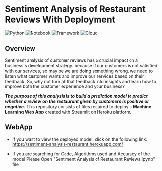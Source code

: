 # Sentiment Analysis of Restaurant Reviews With Deployment

![Python](https://img.shields.io/badge/Python-3.7-blue)
![Notebook](https://img.shields.io/badge/Notebook-Jupyter-orange)
![Framework](https://img.shields.io/badge/Framework-Streamlit-pink)
![Cloud](https://img.shields.io/badge/Cloud-Heroku-green)

## Overview

Sentiment analysis of customer reviews has a crucial impact on a business's development strategy. because if our customers is not satisfied with our services, so may be we are doing something wrong. we need to listen what customer wants and improve our services based on their feedback. So, why not turn all that feedback into insights and learn how to improve both the customer experience and your business?

***The purpose of this analysis is to build a prediction model to predict whether a review on the restaurant given by customers is positive or negative.***
This repository consists of files required to deploy a **Machine Learning Web App** created with Streamlit on Heroku platform.

## WebApp
* If you want to view the deployed model, click on the following link: https://sentiment-analysis-restaurant.herokuapp.com/

* If you are searching for Code, Algorithms used and Accuracy of the model Please Open "Sentiment Analysis of Restaurant Reviews.ipynb" file
